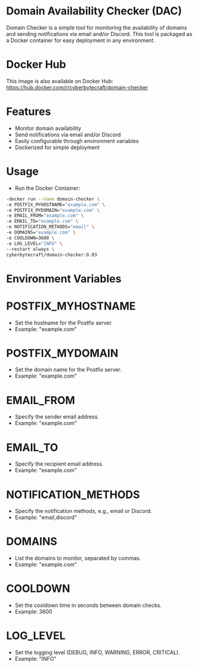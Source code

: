 # Domain Availability Checker (DAC)
Domain Checker is a simple tool for monitoring the availability of domains and sending notifications
via email and/or Discord. This tool is packaged as a Docker container for easy deployment in any environment.

# Docker Hub
  This image is also available on Docker Hub: https://hub.docker.com/r/cyberbytecraft/domain-checker


  
# Features
 - Monitor domain availability
 - Send notifications via email and/or Discord
 - Easily configurable through environment variables
 - Dockerized for simple deployment
# Usage
   - Run the Docker Container:

```bash
-docker run --name domain-checker \
-e POSTFIX_MYHOSTNAME="example.com" \
-e POSTFIX_MYDOMAIN="example.com" \
-e EMAIL_FROM="example.com" \
-e EMAIL_TO="example.com" \
-e NOTIFICATION_METHODS="email" \
-e DOMAINS="example.com" \
-e COOLDOWN=3600 \
-e LOG_LEVEL="INFO" \
--restart always \
cyberbytecraft/domain-checker:0.03
```


# Environment Variables



#   POSTFIX_MYHOSTNAME
 - Set the hostname for the Postfix server.
 - Example: "example.com"

#   POSTFIX_MYDOMAIN
 - Set the domain name for the Postfix server.
 - Example: "example.com"

#   EMAIL_FROM
 - Specify the sender email address.
 - Example: "example.com"

#   EMAIL_TO
 - Specify the recipient email address.
 - Example: "example.com"

#   NOTIFICATION_METHODS
 - Specify the notification methods, e.g., email or Discord.
 - Example: "email,discord"

#   DOMAINS
 - List the domains to monitor, separated by commas.
 - Example: "example.com"

#   COOLDOWN
 - Set the cooldown time in seconds between domain checks.
 - Example: 3600

#   LOG_LEVEL
 - Set the logging level (DEBUG, INFO, WARNING, ERROR, CRITICAL).
 - Example: "INFO"

